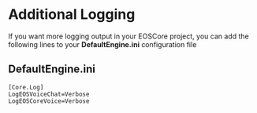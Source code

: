 # Additional Logging
If you want more logging output in your EOSCore project, you can add the following lines to your **DefaultEngine.ini** configuration file

## DefaultEngine.ini
```
[Core.Log]
LogEOSVoiceChat=Verbose
LogEOSCoreVoice=Verbose
```